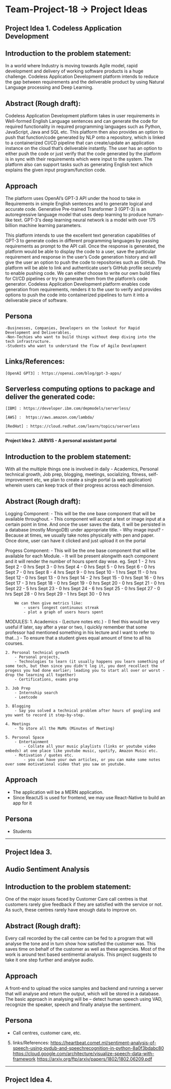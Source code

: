 # Team-Project-18 -> Project Ideas

**Project Idea 1.**
**Codeless Application Development**
----------------------

Introduction to the problem statement:
--------------------
In a world where Industry is moving towards Agile model, rapid development and delivery of working software products is a huge challenge.
Codeless Application Development platform intends to reduce the gap between requirements and the deliverable product by using 
Natural Language processing and Deep Learning.

Abstract (Rough draft): 
----------------------------
Codeless Application Development platform takes in user requirements in Well-formed English Language sentences 
and can generate the code for required functionality in required programming languages such as Python, JavaScript, Java and SQL etc. 
This platform then also provides an option to push that function/code generated by NLP onto a repository, 
which is linked to a containerized CI/CD pipeline that can create/update an application instance on the cloud that’s deliverable instantly.
The user has an option to either push the code or just verify that the code generated by the platform is in sync 
with their requirements which were input to the system. The platform also can support tasks such as 
generating English text which explains the given input program/function code.

Approach
----------
The platform uses OpenAI’s GPT-3 API under the hood to take in Requirements in simple English sentences and to generate logical and accurate code. 
Generative Pre-trained Transformer 3 (GPT-3) is an autoregressive language model that uses deep learning to produce human-like text. 
GPT-3's deep learning neural network is a model with over 175 billion machine learning parameters.

This platform intends to use the excellent text generation capabilities of GPT-3 to generate codes in different programming languages
by passing requirements as prompt to the API call. Once the response is generated, the platform would be able to display the code to a user,
save the particular requirement and response in the user’s Code generation history and will give the user an option to push the code
to repositories such as GitHub. The platform will be able to link and authenticate user’s GitHub profile securely to enable pushing code. 
We can either choose to write our own build files for CI/CD pipelines or try to generate them from the platform’s code generator.
Codeless Application Development platform enables code generation from requirements, renders it to the user to verify 
and provides options to push the code into containerized pipelines to turn it into a deliverable piece of software.

Persona
----------

	-Businesses, Companies, Developers on the lookout for Rapid Development and Deliverables.
	-Non-Techies who want to build things without deep diving into the tech infrastructure.
	-Students who want to understand the flow of Agile Development

Links/References:
----------
	[OpenAI GPT3] : https://openai.com/blog/gpt-3-apps/

Serverless computing options to package and deliver the generated code:
----

	[IBM] : https://developer.ibm.com/depmodels/serverless/

	[AWS] :  https://aws.amazon.com/lambda/

	[RedHat] : https://cloud.redhat.com/learn/topics/serverless


-------------------------------------------------------------------------------------------------------------------------------------------------------------------
**Project Idea 2.**
**JARVIS - A personal assistant portal**

Introduction to the problem statement:
-----------------------------------------
With all the multiple things one is involved in daily - Academics, Personal technical growth, Job prep, blogging, meetings, socializing, fitness, self-improvement etc, we plan to create a single portal (a web application) wherein users can keep track of their progress across each dimension.

Abstract (Rough draft): 
----------------------------
Logging Component: 
    - This will be the one base component that will be available throughout.
	- This component will accept a text or image input at a certain point in time. And once the user saves the data, it will be persisted in a database (mostly MongoDB) under appropriate title.
	- Why image input?
		- Because at times, we usually take notes physically with pen and paper. Once done, user can have it clicked and just upload it on the portal

Progess Component:
	- This will be the one base component that will be available for each Module.
	- It will be present alongwith each component and it will render the number of hours spent day wise.
		eg. Sept 1 - 2 hrs
			Sept 2 - 0 hrs
			Sept 3 - 0 hrs
			Sept 4 - 0 hrs
			Sept 5 - 0 hrs
			Sept 6 - 0 hrs
			Sept 7 - 0 hrs
			Sept 8 - 4 hrs
			Sept 9 - 0 hrs
			Sept 10 - 1 hrs
			Sept 11 - 0 hrs
			Sept 12 - 0 hrs
			Sept 13 - 0 hrs
			Sept 14 - 2 hrs
			Sept 15 - 0 hrs
			Sept 16 - 0 hrs
			Sept 17 - 3 hrs
			Sept 18 - 0 hrs
			Sept 19 - 0 hrs
			Sept 20 - 0 hrs
			Sept 21 - 0 hrs
			Sept 22 - 5 hrs
			Sept 23 - 0 hrs
			Sept 24 - 6 hrs
			Sept 25 - 0 hrs
			Sept 27 - 0 hrs
			Sept 28 - 0 hrs
			Sept 29 - 1 hrs
			Sept 30 - 0 hrs

		We can then give metrics like:
			- users longest continuous streak
			- plot a graph of users hours spent

MODULES:
	1. Academics
		- (Lecture notes etc.)
		- (I feel this would be very useful if later, say after a year or two, I quickly remember that some professor had mentioned something in his lecture and I want to refer to that...)
		- To ensure that a student gives equal amount of time to all his courses.

	2. Personal technical growth
		- Personal projects, 
		- Technologies to learn (it usually happens you learn something of some tech, but then since you didn't log it, you dont recollect the progess you had done earlier; leading you to start all over or worst - drop the learning all together)
		- Certifications, exams prep

	3. Job Prep
		- Internship search
		- Leetcode

	3. Blogging
		- Say you solved a technical problem after hours of googling and you want to record it step-by-step. 

	4. Meetings
		- To store all the MoMs (Minutes of Meeting)

	5. Personal Space
		- Entertainment
			- Collate all your music playlists (links or youtube video embeds) at one place like youtube music, spotify, Amazon Music etc.
		- Motivation / quotes etc.
			- you can have your own articles, or you can make some notes over some motivational video that you saw on youtube.

Approach
----------
- The application will be a MERN application. 
- Since ReactJS is used for frontend, we may use React-Native to build an app for it

Persona
----------
- Students
-------------------------------------------------------------------------------------------------------------------------------------------------------------------


**Project Idea 3.**
--------------------
Audio Sentiment Analysis
---------------------------


Introduction to the problem statement:
-----------------------------------------

One of the major issues faced by Customer Care call centres is that customers rarely give feedback if they are satisfied with the service or not. As such, these centres rarely have enough data to improve on.

Abstract (Rough draft): 
----------------------------

Every call recorded by the call centre can be fed to a program that will analyse the tone and in turn show how satisfied the customer was. This saves time on behalf of the customer as well as these agencies. Most of the work is around text based sentimental analysis. This project suggests to take it one step further and analyse audio.

Approach
----------
A front-end to upload the voice samples and backend and running a server that will analyse and return the output, which will be stored in a database.
The basic approach in analysing will be – detect human speech using VAD, recognize the speaker, speech and finally analyse the sentiment.

Persona
----------
- Call centres, customer care, etc.


5. links/References:
https://heartbeat.comet.ml/sentiment-analysis-of-speech-using-pydub-and-speechrecognition-in-python-8a0f3bdabc80
https://cloud.google.com/architecture/visualize-speech-data-with-framework
https://arxiv.org/ftp/arxiv/papers/1802/1802.06209.pdf

-------------------------------------------------------------------------------------------------------------------------------------------------------------------


**Project Idea 4.**
--------------------
